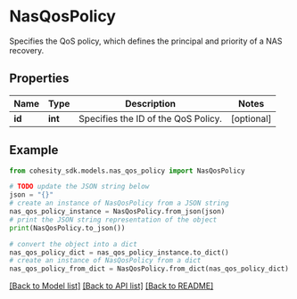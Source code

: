 # NasQosPolicy

Specifies the QoS policy, which defines the principal and priority of a NAS recovery.

## Properties

Name | Type | Description | Notes
------------ | ------------- | ------------- | -------------
**id** | **int** | Specifies the ID of the QoS Policy. | [optional] 

## Example

```python
from cohesity_sdk.models.nas_qos_policy import NasQosPolicy

# TODO update the JSON string below
json = "{}"
# create an instance of NasQosPolicy from a JSON string
nas_qos_policy_instance = NasQosPolicy.from_json(json)
# print the JSON string representation of the object
print(NasQosPolicy.to_json())

# convert the object into a dict
nas_qos_policy_dict = nas_qos_policy_instance.to_dict()
# create an instance of NasQosPolicy from a dict
nas_qos_policy_from_dict = NasQosPolicy.from_dict(nas_qos_policy_dict)
```
[[Back to Model list]](../README.md#documentation-for-models) [[Back to API list]](../README.md#documentation-for-api-endpoints) [[Back to README]](../README.md)



